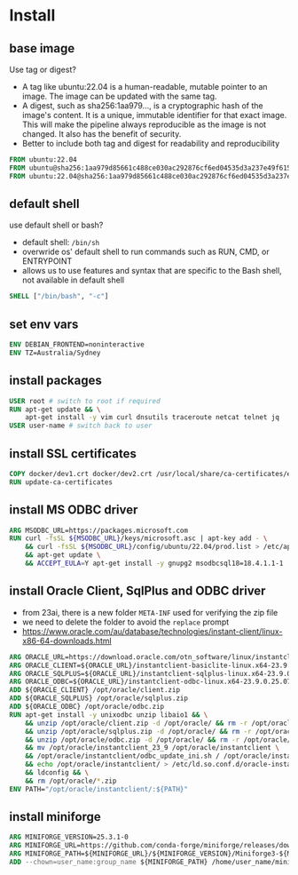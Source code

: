 # Install

## base image
Use tag or digest?
- A tag like ubuntu:22.04 is a human-readable, mutable pointer to an image. The image can be updated with the same tag.
- A digest, such as sha256:1aa979..., is a cryptographic hash of the image's content. It is a unique, immutable identifier for that exact image. This will make the pipeline always reproducible as the image is not changed. It also has the benefit of security.
- Better to include both tag and digest for readability and reproducibility
```dockerfile
FROM ubuntu:22.04
FROM ubuntu@sha256:1aa979d85661c488ce030ac292876cf6ed04535d3a237e49f61542d8e5de5ae0
FROM ubuntu:22.04@sha256:1aa979d85661c488ce030ac292876cf6ed04535d3a237e49f61542d8e5de5ae0
```

## default shell
use default shell or bash?
- default shell: `/bin/sh`
- overwride os' default shell to run commands such as RUN, CMD, or ENTRYPOINT
- allows us to use features and syntax that are specific to the Bash shell, not available in default shell
```dockerfile
SHELL ["/bin/bash", "-c"]
```

## set env vars
```dockerfile
ENV DEBIAN_FRONTEND=noninteractive
ENV TZ=Australia/Sydney
```

## install packages
```dockerfile
USER root # switch to root if required
RUN apt-get update && \
    apt-get install -y vim curl dnsutils traceroute netcat telnet jq
USER user-name # switch back to user
```

## install SSL certificates
```dockerfile
COPY docker/dev1.crt docker/dev2.crt /usr/local/share/ca-certificates/extra/
RUN update-ca-certificates
```

## install MS ODBC driver
```dockerfile
ARG MSODBC_URL=https://packages.microsoft.com
RUN curl -fsSL ${MSODBC_URL}/keys/microsoft.asc | apt-key add - \
    && curl -fsSL ${MSODBC_URL}/config/ubuntu/22.04/prod.list > /etc/apt/sources.list.d/mssql-release.list \
    && apt-get update \
    && ACCEPT_EULA=Y apt-get install -y gnupg2 msodbcsql18=18.4.1.1-1
```

## install Oracle Client, SqlPlus and ODBC driver
- from 23ai, there is a new folder `META-INF` used for verifying the zip file
- we need to delete the folder to avoid the `replace` prompt
- https://www.oracle.com/au/database/technologies/instant-client/linux-x86-64-downloads.html
```dockerfile
ARG ORACLE_URL=https://download.oracle.com/otn_software/linux/instantclient/2390000
ARG ORACLE_CLIENT=${ORACLE_URL}/instantclient-basiclite-linux.x64-23.9.0.25.07.zip
ARG ORACLE_SQLPLUS=${ORACLE_URL}/instantclient-sqlplus-linux.x64-23.9.0.25.07.zip
ARG ORACLE_ODBC=${ORACLE_URL}/instantclient-odbc-linux.x64-23.9.0.25.07.zip
ADD ${ORACLE_CLIENT} /opt/oracle/client.zip
ADD ${ORACLE_SQLPLUS} /opt/oracle/sqlplus.zip
ADD ${ORACLE_ODBC} /opt/oracle/odbc.zip
RUN apt-get install -y unixodbc unzip libaio1 && \
    && unzip /opt/oracle/client.zip -d /opt/oracle/ && rm -r /opt/oracle/META-INF \
    && unzip /opt/oracle/sqlplus.zip -d /opt/oracle/ && rm -r /opt/oracle/META-INF \
    && unzip /opt/oracle/odbc.zip -d /opt/oracle/ && rm -r /opt/oracle/META-INF \
    && mv /opt/oracle/instantclient_23_9 /opt/oracle/instantclient \
    && /opt/oracle/instantclient/odbc_update_ini.sh / /opt/oracle/instantclient \
    && echo /opt/oracle/instantclient/ > /etc/ld.so.conf.d/oracle-instantclient.conf \
    && ldconfig && \
    && rm /opt/oracle/*.zip
ENV PATH="/opt/oracle/instantclient/:${PATH}"
```

## install miniforge
```dockerfile
ARG MINIFORGE_VERSION=25.3.1-0
ARG MINIFORGE_URL=https://github.com/conda-forge/miniforge/releases/download
ARG MINIFORGE_PATH=${MINIFORGE_URL}/${MINIFORGE_VERSION}/Miniforge3-${MINIFORGE_VERSION}-Linux-x86_64.sh
ADD --chown=user_name:group_name ${MINIFORGE_PATH} /home/user_name/miniforge.sh
```
